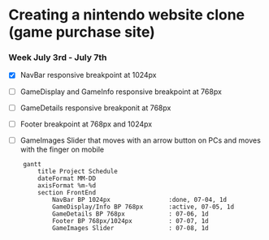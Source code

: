# Creating a nintendo website clone (game purchase site)

### Week July 3rd - July 7th
- [x] NavBar responsive breakpoint at 1024px
- [ ] GameDisplay and GameInfo responsive breakpoint at 768px
- [ ] GameDetails responsive breakponit at 768px 
- [ ] Footer breakpoint at 768px and 1024px
- [ ] GameImages Slider that moves with an arrow button on PCs and moves with the finger on mobile



```mermaid
    gantt
        title Project Schedule
        dateFormat MM-DD
        axisFormat %m-%d
        section FrontEnd
            NavBar BP 1024px                :done, 07-04, 1d
            GameDisplay/Info BP 768px       :active, 07-05, 1d
            GameDetails BP 768px            : 07-06, 1d
            Footer BP 768px/1024px          : 07-07, 1d
            GameImages Slider               : 07-08, 1d
```